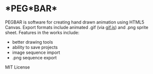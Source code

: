 \*PEG\*BAR\*
========

PEGBAR is software for creating hand drawn animation using HTML5 Canvas. Export formats include animated .gif (via [gif.js](https://github.com/jnordberg/gif.js)) and .png sprite sheet. Features in the works include:
- better drawing tools
- ability to save projects
- image sequence import
- .png sequence export

MIT License 